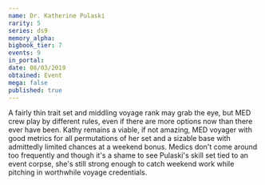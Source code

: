 ```yaml
---
name: Dr. Katherine Pulaski
rarity: 5
series: ds9
memory_alpha:
bigbook_tier: 7
events: 9
in_portal:
date: 06/03/2019
obtained: Event
mega: false
published: true
---
```


A fairly thin trait set and middling voyage rank may grab the eye, but MED crew play by different rules, even if there are more options now than there ever have been. Kathy remains a viable, if not amazing, MED voyager with good metrics for all permutations of her set and a sizable base with admittedly limited chances at a weekend bonus. Medics don't come around too frequently and though it's a shame to see Pulaski's skill set tied to an event corpse, she's still strong enough to catch weekend work while pitching in worthwhile voyage credentials.
